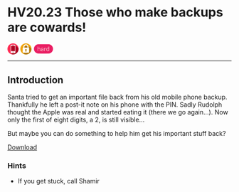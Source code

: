 # HV20.23 Those who make backups are cowards!

<img src="../_resources/15_ios.png" style="height:1.8em;vertical-align:middle;">
<img src="../_resources/03_crypto.png" style="height:1.8em;vertical-align:middle;">
<img src="../_resources/hard.png" style="height:1.8em;vertical-align:middle;">  

---

## Introduction

Santa tried to get an important file back from his old mobile phone backup. Thankfully he left a post-it note on his phone with the PIN. Sadly Rudolph thought the Apple was real and started eating it (there we go again...). Now only the first of eight digits, a 2, is still visible...

But maybe you can do something to help him get his important stuff back?

[Download](Phone-backup.rar)

### Hints

- If you get stuck, call Shamir
